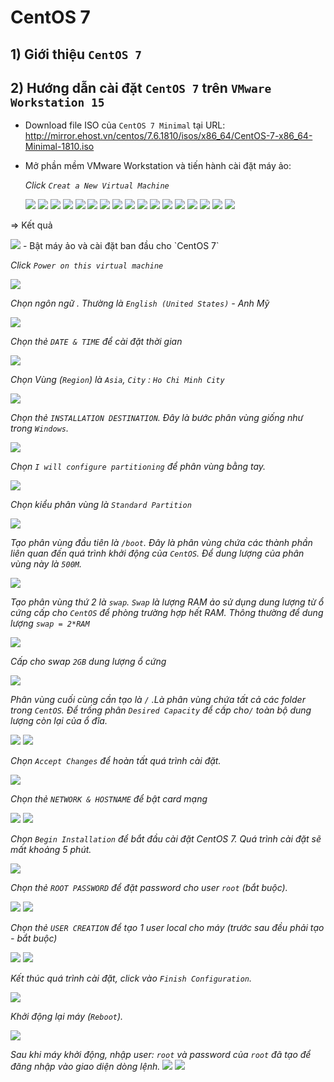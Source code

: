 # **CentOS 7**
## 1) Giới thiệu `CentOS 7`
## 2) Hướng dẫn cài đặt `CentOS 7` trên `VMware Workstation 15`
- Download file ISO của `CentOS 7 Minimal` tại URL: http://mirror.ehost.vn/centos/7.6.1810/isos/x86_64/CentOS-7-x86_64-Minimal-1810.iso
- Mở phần mềm VMware Workstation và tiến hành cài đặt máy ảo:

    *Click `Creat a New Virtual Machine`*

    <img src=../images/centos7/Screenshot_0.png>
    <img src=../images/centos7/Screenshot_1.png>
    <img src=../images/centos7/Screenshot_2.png>
    <img src=../images/centos7/Screenshot_3.png>
    <img src=../images/centos7/Screenshot_4.png>
    <img src=../images/centos7/Screenshot_5.png>
    <img src=../images/centos7/Screenshot_6.png>
    <img src=../images/centos7/Screenshot_7.png>
    <img src=../images/centos7/Screenshot_8.png>
    <img src=../images/centos7/Screenshot_9.png>
    <img src=../images/centos7/Screenshot_10.png>
    <img src=../images/centos7/Screenshot_11.png>
    <img src=../images/centos7/Screenshot_12.png>
    <img src=../images/centos7/Screenshot_13.png>
    <img src=../images/centos7/Screenshot_14.png>
    <img src=../images/centos7/Screenshot_15.png>
    <img src=../images/centos7/Screenshot_16.png>
=> Kết quả

<img src=../images/centos7/Screenshot_17.png>
- Bật máy ảo và cài đặt ban đầu cho `CentOS 7`

*Click   `Power on this virtual machine`*

<img src=../images/centos7/Screenshot_18.png>

*Chọn ngôn ngữ . Thường là `English (United States)` - Anh Mỹ*

<img src=../images/centos7/Screenshot_19.png>

*Chọn thẻ `DATE & TIME` để cài đặt thời gian*

 <img src=../images/centos7/Screenshot_20.png>

*Chọn Vùng (`Region`) là `Asia`, `City` : `Ho Chi Minh City`*

<img src=../images/centos7/Screenshot_21.png>

*Chọn thẻ `INSTALLATION DESTINATION`. Đây là bước phân vùng giống như trong `Windows`.*

<img src=../images/centos7/Screenshot_23.png>

*Chọn `I will configure partitioning` để phân vùng bằng tay.*

<img src=../images/centos7/Screenshot_24.png>

*Chọn kiểu phân vùng là `Standard Partition`*
    
<img src=../images/centos7/Screenshot_25.png>

*Tạo phân vùng đầu tiên là `/boot`. Đây là phân vùng chứa các thành phần liên quan đến quá trình khởi động của `CentOS`. Để dung lượng của phân vùng này là `500M`.*

<img src=../images/centos7/Screenshot_26.png>

*Tạo phân vùng thứ 2 là `swap`. `Swap` là lượng RAM ảo sử dụng dung lượng từ ổ cứng cấp cho `CentOS` để phòng trường hợp hết RAM. Thông thường để dung lượng `swap = 2*RAM`*

<img src=../images/centos7/Screenshot_27.png>

*Cấp cho swap `2GB` dung lượng ổ cứng*

<img src=../images/centos7/Screenshot_28.png>

*Phân vùng cuối cùng cần tạo là `/` .Là phân vùng chứa tất cả các folder trong `CentOS`. Để trống phân `Desired Capacity` để cấp cho`/` toàn bộ dung lượng còn lại của ổ đĩa.*

<img src=../images/centos7/Screenshot_29.png>
<img src=../images/centos7/Screenshot_30.png>

*Chọn `Accept Changes` để hoàn tất quá trình cài đặt.*

<img src=../images/centos7/Screenshot_31.png>

*Chọn thẻ `NETWORK & HOSTNAME` để bật card mạng*

<img src=../images/centos7/Screenshot_32.png>
<img src=../images/centos7/Screenshot_33.png>

*Chọn `Begin Installation` để bắt đầu cài đặt CentOS 7. Quá trình cài đặt sẽ mất khoảng 5 phút.*

<img src=../images/centos7/Screenshot_34.png>

*Chọn thẻ `ROOT PASSWORD` để đặt password cho user `root` (bắt buộc).*

<img src=../images/centos7/Screenshot_35.png>
<img src=../images/centos7/Screenshot_36.png>

*Chọn thẻ `USER CREATION` để tạo 1 user local cho máy (trước sau đều phải tạo - bắt buộc)*

<img src=../images/centos7/Screenshot_37.png>
<img src=../images/centos7/Screenshot_38.png>
    
*Kết thúc quá trình cài đặt, click vào `Finish Configuration`.*

<img src=../images/centos7/Screenshot_39.png>

*Khởi động lại máy (`Reboot`).*

<img src=../images/centos7/Screenshot_40.png>

*Sau khi máy khởi động, nhập user: `root` và password của `root` đã tạo để đăng nhập vào giao diện dòng lệnh.*
    <img src=../images/centos7/Screenshot_41.png>
    <img src=../images/centos7/Screenshot_42.png>

